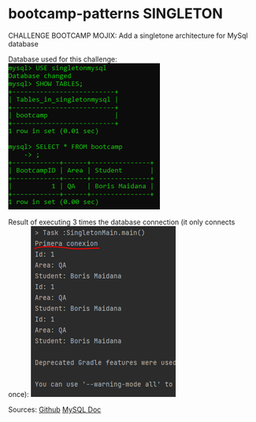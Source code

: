 # bootcamp-patterns SINGLETON
CHALLENGE BOOTCAMP MOJIX: Add a singletone architecture for MySql database

Database used for this challenge:
![Database created to test](./dataBase.PNG)

Result of executing 3 times the database connection (it only connects once):
![Testing singleton](./result.PNG)

Sources: 
[Github](https://gist.github.com/jasoet/3843797)
[MySQL Doc](https://dev.mysql.com/doc/connector-j/8.0/en/connector-j-usagenotes-connect-drivermanager.html#connector-j-examples-connection-drivermanager)
